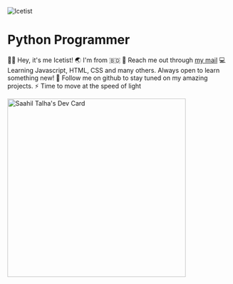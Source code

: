 ![Icetist](https://user-images.githubusercontent.com/96980054/209646931-503e64aa-e79a-43c4-b6ae-7b65f353798b.png)
# Python Programmer
👋🏼 Hey, it's me Icetist!
🌏 I'm from :bangladesh:
📧 Reach me out through [my mail](mailto:saahil.alam@gmail.com?subject=Let's%20Collab!)
💻 Learning Javascript, HTML, CSS and many others. Always open to learn something new!
📂 Follow me on github to stay tuned on my amazing projects.
⚡ Time to move at the speed of light

<a href="https://app.daily.dev/Icetist"><img src="https://api.daily.dev/devcards/778f3d62bbd347269b68e57b7897903e.png?r=7zk" width="400" alt="Saahil Talha's Dev Card"/></a>
